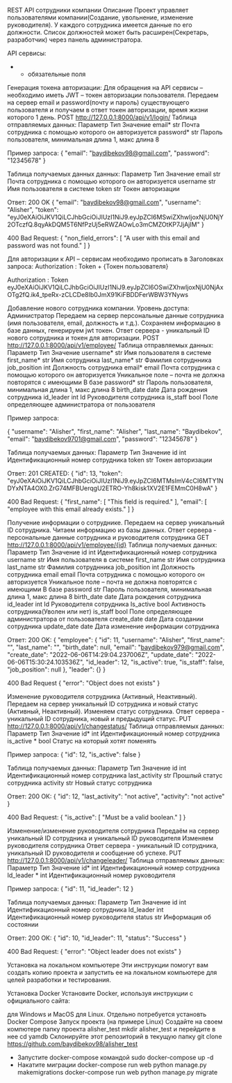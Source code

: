 REST API сотрудники компании
Описание
Проект управляет пользователями компании(Создание, увольнение, изменение руководителя).
У каждого сотрудника имеется данные по его должности. Список должностей может быть расширен(Секретарь, разработчик) через панель администратора.

API сервисы:
* - обязательные поля

Генерация токена авторизации:
Для обращения на API сервисы – необходимо иметь JWT – токен авторизации пользователя.
Передаем на сервер email и password(почту и пароль) существующего пользователя и получаем в ответ токен авторизации, время жизни которого 1 день.
POST http://127.0.0.1:8000/api/v1/login/
Таблица отправляемых данных:
Параметр	Тип	Значение
email*	str	Почта сотрудника с помощью которого он авторизуется
password*	str	Пароль пользователя, минимальная длина 1, макс длина 8

Пример запроса:
{
        "email": "baydibekov98@gmail.com",
        "password": "12345678"
    }

Таблица получаемых данных данных:
Параметр	Тип	Значение
email	str	Почта сотрудника с помощью которого он авторизуется
username	str	Имя пользователя в системе
token	str	Токен авторизации

Ответ:
200 OK
{
    "email": "baydibekov98@gmail.com",
    "username": "Alisher",
    "token": "eyJ0eXAiOiJKV1QiLCJhbGciOiJIUzI1NiJ9.eyJpZCI6MSwiZXhwIjoxNjU0NjY2OTczfQ.8qyAkDQM5T6NfPzUj5eRWZAOwLo3mCMZOtKP7JjAjIM"
}

400 Bad Request:
{
    "non_field_errors": [
        "A user with this email and password was not found."
    ]
}

Для авторизации к API – сервисам необходимо прописать в Заголовках запроса:
Authorization : Token + {Токен пользователя}

Authorization : Token eyJ0eXAiOiJKV1QiLCJhbGciOiJIUzI1NiJ9.eyJpZCI6OSwiZXhwIjoxNjU0NjAxOTg2fQ.ik4_tpeRx-zCLCDe8Ib0JmX91KiFBDDFerWBW3YNyws

Добавление нового сотрудника компании.
Уровень доступа: Администратор
Передаем на сервер персональные данные сотрудника (имя пользователя, email, должность и т.д.).
Сохраняем информацию в базе данных, генерируем jwt токен.
Ответ сервера - уникальный ID нового сотрудника и токен для авторизации.
POST http://127.0.0.1:8000/api/v1/employee/
Таблица отправляемых данных:
Параметр	Тип	Значение
username*	str	Имя пользователя в системе
first_name*	str	Имя сотрудника
last_name*	str	Фамилия сотруднника
job_position	int	Должность сотрудника
email*	email	Почта сотрудника с помощью которого он авторизуется
Уникальное поле – почта не должна повторятся с имеющими
В базе
password*	str	Пароль пользователя, минимальная длина 1, макс длина 8
birth_date	date	Дата рождения сотрудника
id_leader	int	Id Руководителя сотрудника
is_staff	bool	Поле определяющее администратора от пользователя

Пример запроса:

{
    "username": "Alisher",
    "first_name": "Alisher",
    "last_name": "Baydibekov",
    "email": "baydibekov9701@gmail.com",
    "password": "12345678"
}

Таблица получаемых данных:
Параметр	Тип	Значение
id	int	Идентификационный номер сотрудника
token	str	Токен авторизации

Ответ:
201 CREATED:
{
    "id": 13,
    "token": "eyJ0eXAiOiJKV1QiLCJhbGciOiJIUzI1NiJ9.eyJpZCI6MTMsImV4cCI6MTY1NDYxNTA4OX0.ZrG74MFBUerqgU2ETRO-Yh8kisk1XV2E1FEMmC0H8wA"
}

400 Bad Request:
{
    "first_name": [
        "This field is required."
    ],
    "email": [
        "employee with this email already exists."
    ]
}


Получение информации о сотруднике.
Передаем на сервер уникальный ID сотрудника.
Читаем информацию из базы данных.
Ответ сервера - персональные данные сотрудника и руководителя сотрудника
GET http://127.0.0.1:8000/api/v1/employee/{id}
Таблица получаемых данных:
Параметр	Тип	Значение
id	int	Идентификационный номер сотрудника
username	str	Имя пользователя в системе
first_name	str	Имя сотрудника
last_name	str	Фамилия сотруднника
job_position	int	Должность сотрудника
email	email	Почта сотрудника с помощью которого он авторизуется
Уникальное поле – почта не должна повторятся с имеющими
В базе
password	str	Пароль пользователя, минимальная длина 1, макс длина 8
birth_date	date	Дата рождения сотрудника
id_leader	int	Id Руководителя сотрудника
Is_active	bool	Активность сотрудника(Уволен или нет)
is_staff	bool	Поле определяющее администратора от пользователя
create_date	date	Дата создании сотрудника
update_date	date	Дата изменение информации сотрудника

Ответ: 
200 OK:
{
    "employee": {
        "id": 11,
        "username": "Alisher",
        "first_name": "",
        "last_name": "",
        "birth_date": null,
        "email": "baydibekov979@gmail.com",
        "create_date": "2022-06-06T14:29:04.237006Z",
        "update_date": "2022-06-06T15:30:24.103536Z",
        "id_leader": 12,
        "is_active": true,
        "is_staff": false,
        "job_position": null
    },
    "leader": {}
}

400 Bad Request
{
    "error": "Object does not exists"
}


Изменение руководителя сотрудника (Активный, Неактивный).
Передаем на сервер уникальный ID сотрудника и новый статус (Активный, Неактивный).
Изменяем статус сотрудника.
Ответ сервера - уникальный ID сотрудника, новый и предыдущий статус.
PUT http://127.0.0.1:8000/api/v1/changestatus/
Таблица отправляемых данных:
Параметр	Тип	Значение
id*	int	Идентификационный номер сотрудника
is_active *	bool	Статус на который хотят поменять

Пример запроса:
{
    "id": 12,
    "is_active": false
}

Таблица получаемых данных:
Параметр	Тип	Значение
id	int	Идентификационный номер сотрудника
last_activity	str	Прошлый статус сотрудника
activity	str	Новый статус сотрудника

Ответ:
200 ОК:
{
    "id": 12,
    "last_activity": "not active",
    "activity": "not active"
}

400 Bad Request:
{
    "is_active": [
        "Must be a valid boolean."
    ]
}

Изменение/изменение руководителя сотрудника
Передаём на сервер уникальный ID сотрудника и уникальный ID руководителя
Изменяем руководителя сотрудника
Ответ сервера - уникальный ID сотрудника, уникальный ID руководителя и сообщение об успехе.
PUT http://127.0.0.1:8000/api/v1/changeleader/
Таблица отправляемых данных:
Параметр	Тип	Значение
id*	int	Идентификационный номер сотрудника
Id_leader *	int	Идентификационный номер руководителя

Пример запроса:
{
    "id": 11,
    "id_leader": 12
}

Таблица получаемых данных:
Параметр	Тип	Значение
id	int	Идентификационный номер сотрудника
Id_leader 	int	Идентификационный номер руководителя
status	str	Информация об состоянии

Ответ:
200 ОК:
{
    "id": 10,
    "id_leader": 11,
    "status": "Success"
}

400 Bad Request:
{
    "error": "Object leader does not exists"
}

Установка на локальном компьютере
Эти инструкции помогут вам создать копию проекта и запустить ее на локальном компьютере для целей разработки и тестирования.

Установка Docker
Установите Docker, используя инструкции с официального сайта:

для Windows и MacOS
для Linux. Отдельно потребуется установть Docker Compose
Запуск проекта (на примере Linux)
Создайте на своем компютере папку проекта alisher_test 
mkdir alisher_test 
и перейдите в нее 
cd yamdb
Склонируйте этот репозиторий в текущую папку git clone https://github.com/baydibekov98/alisher_test

-	Запустите docker-compose командой 
sudo docker-compose up -d
-	Накатите миграции 
docker-compose run web python manage.py makemigrations
docker-compose run web python manage.py migrate


